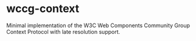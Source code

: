 # wccg-context
Minimal implementation of the W3C Web Components Community Group Context Protocol with late resolution support.
